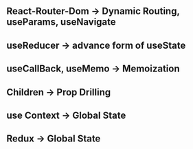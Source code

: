 ## React-Router-Dom -> Dynamic Routing, useParams, useNavigate
## useReducer -> advance form of useState
## useCallBack, useMemo -> Memoization
## Children -> Prop Drilling

## use Context -> Global State

## Redux -> Global State



